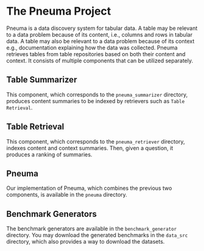 # The Pneuma Project

Pneuma is a data discovery system for tabular data. A table may be relevant to a data problem because of its content, i.e., columns and rows in tabular data. A table may also be relevant to a data problem because of its context e.g., documentation explaining how the data was collected. Pneuma retrieves tables from table repositories based on both their content and context. It consists of multiple components that can be utilized separately.

## Table Summarizer

This component, which corresponds to the `pneuma_summarizer` directory, produces content summaries to be indexed by retrievers such as `Table Retrieval`.

## Table Retrieval

This component, which corresponds to the `pneuma_retriever` directory, indexes content and context summaries. Then, given a question, it produces a ranking of summaries.

## Pneuma

Our implementation of Pneuma, which combines the previous two components, is available in the `pneuma` directory.

## Benchmark Generators

The benchmark generators are available in the `benchmark_generator` directory. You may download the generated benchmarks in the `data_src` directory, which also provides a way to download the datasets.
